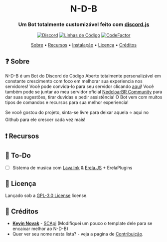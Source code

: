 <h1 align="center">
  <br>
  N-D-B
  <br>
</h1>

<h3 align=center>Um Bot totalmente customizável feito com <a href=https://github.com/discordjs/discord.js>discord.js</a></h3>

<div align=center>

[![Discord](https://img.shields.io/discord/679066351456878633.svg?label=&logo=discord&logoColor=ffffff&color=7389D8&labelColor=6A7EC2)](http://discord.gg/5CHARxbaRk)
[![Linhas de Código](https://sonarcloud.io/api/project_badges/measure?project=NedcloarBR_N-D-B&metric=ncloc)](https://sonarcloud.io/dashboard?id=NedcloarBR_N-D-B)
[![CodeFactor](https://www.codefactor.io/repository/github/nedcloarbr/n-d-b/badge)](https://www.codefactor.io/repository/github/nedcloarbr/n-d-b)

</div>

<p align="center">
  <a href="#Sobre">Sobre</a>
  •
  <a href="#Recursos">Recursos</a>
  •
  <a href="https://github.com/NedcloarBR/N-D-B/blob/master/Docs/INSTALLATION.md">Instalação</a>
  •
  <a href="#Licença">Licença</a>
  •
  <a href="#Créditos">Créditos</a>
</p>

## ❓ Sobre

N-D-B é um Bot do Discord de Código Aberto totalmente personalizável em constante crescimento com foco em melhorar sua experiencia nos servidores! Você pode convida-lo para seu servidor clicando [aqui](https://discord.com/oauth2/authorize?client_id=708822043420000366&permissions=8&redirect_uri=http%3A%2F%2Flocalhost%3A3001%2Fapi%2Fauth%2Fredirect&scope=bot%20applications.commands)! Você também pode se juntar ao meu servidor oficial [NedcloarBR Community](http://discord.gg/5CHARxbaRk) para dar suas sugestões, tirar duvidas e pedir assistência! O Bot vem com muitos tipos de comandos e recursos para sua melhor experiencia!

Se você gostou do projeto, sinta-se livre para deixar aquela ⭐ aqui no Github para ele crescer cada vez mais!

## ❗ Recursos

## 📝 To-Do

- [ ] Sistema de musica com [Lavalink](https://github.com/freyacodes/Lavalink) & [Erela.JS](https://github.com/MenuDocs/erela.js) + ErelaPlugins

## 📖 Licença

Lançado sob a [GPL-3.0 License](https://github.com/NedcloarBR/N-D-B/blob/master/License) license.

## 📜 Créditos

- **[Kevin Novak](https://github.com/KevinNovak)** - [SCApi](https://github.com/KevinNovak/Discord-Bot-TypeScript-Template) (Modifiquei um pouco o template dele para se encaixar melhor ao N-D-B)
- Quer ver seu nome nesta lista? - veja a pagina de [Contribuição](https://github.com/NedcloarBR/N-D-B/blob/master/Docs/CONTRIBUTING.md).
